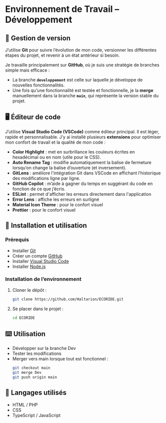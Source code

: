 # Environnement de Travail – Développement

## 🌱 Gestion de version

J’utilise **Git** pour suivre l’évolution de mon code, versionner les différentes étapes du projet, et revenir à un état antérieur si besoin.

Je travaille principalement sur **GitHub**, où je suis une stratégie de branches simple mais efficace :

- La branche **`developpement`** est celle sur laquelle je développe de nouvelles fonctionnalités.
- Une fois qu’une fonctionnalité est testée et fonctionnelle, je la **merge** manuellement dans la branche **`main`**, qui représente la version stable du projet.

## 🖥️ Éditeur de code

J’utilise **Visual Studio Code (VSCode)** comme éditeur principal. Il est léger, rapide et personnalisable. J’y ai installé plusieurs **extensions** pour optimiser mon confort de travail et la qualité de mon code :

- **Color Highlight** : met en surbrillance les couleurs écrites en hexadécimal ou en nom (utile pour le CSS).
- **Auto Rename Tag** : modifie automatiquement la balise de fermeture lorsqu’on change la balise d’ouverture (et inversement).
- **GitLens** : améliore l'intégration Git dans VSCode en affichant l’historique des modifications ligne par ligne.
- **GitHub Copilot** : m’aide à gagner du temps en suggérant du code en fonction de ce que j’écris.
- **ESLint** : permet d'afficher les erreurs directement dans l'application
- **Error Lens** : affiche les erreurs en surligné
- **Material Icon Theme** : pour le confort visuel
- **Prettier** : pour le confort visuel

## 💾 Installation et utilisation

### Prérequis

- Installer [Git](https://git-scm.com/)
- Créer un compte [GitHub](https://github.com/)
- Installer [Visual Studio Code](https://code.visualstudio.com/)
- Installer [Node.js](https://nodejs.org/fr)

### Installation de l’environnement

1. Cloner le dépôt :
   ```bash
   git clone https://github.com/Haltarion/ECORIDE.git
2. Se placer dans le projet :
    ```bash
    cd ECORIDE
## ⌨️ Utilisation
- Développer sur la branche Dev
- Tester les modifications
- Merger vers main lorsque tout est fonctionnel :
    ```bash
    git checkout main
    git merge Dev
    git push origin main
## 👅 Langages utilisés
- HTML / PHP
- CSS
- TypeScript / JavaScript
